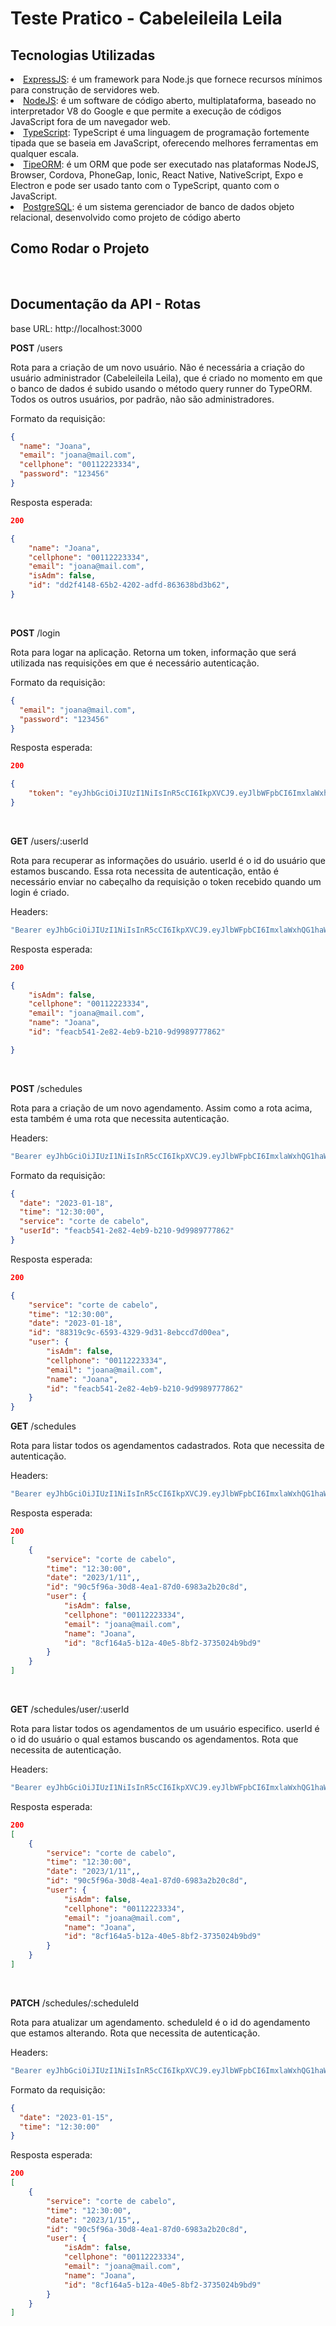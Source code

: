 # Teste Pratico - Cabeleileila Leila

## Tecnologias Utilizadas

<li><a href="https://expressjs.com/pt-br/">ExpressJS</a>: é um framework para Node.js que fornece recursos mínimos para construção de servidores web.

<br>
<li><a href="https://nodejs.org/en/docs/">NodeJS</a>: é um software de código aberto, multiplataforma, baseado no interpretador V8 do Google e que permite a execução de códigos JavaScript fora de um navegador web.

<br>
<li><a href="https://www.typescriptlang.org/">TypeScript</a>: TypeScript é uma linguagem de programação fortemente tipada que se baseia em JavaScript, oferecendo melhores ferramentas em qualquer escala.

<br>
<li><a href="https://typeorm.io/">TipeORM</a>:  é um ORM que pode ser executado nas plataformas NodeJS, Browser, Cordova, PhoneGap, Ionic, React Native, NativeScript, Expo e Electron e pode ser usado tanto com o TypeScript, quanto com o JavaScript.

<br>
<li><a href="https://www.postgresql.org/">PostgreSQL</a>: é um sistema gerenciador de banco de dados objeto relacional, desenvolvido como projeto de código aberto

<br>

## Como Rodar o Projeto

<br>

## Documentação da API - Rotas

base URL: <a> http://localhost:3000 </a>

**POST** /users <br>

Rota para a criação de um novo usuário. Não é necessária a criação do usuário administrador (Cabeleileila Leila), que é criado no momento em que o banco de dados é subido usando o método query runner do TypeORM. Todos os outros usuários, por padrão, não são administradores.

Formato da requisição:

```json
{
  "name": "Joana",
  "email": "joana@mail.com",
  "cellphone": "00112223334",
  "password": "123456"
}
```

Resposta esperada:

```json
200

{
	"name": "Joana",
	"cellphone": "00112223334",
	"email": "joana@mail.com",
	"isAdm": false,
	"id": "dd2f4148-65b2-4202-adfd-863638bd3b62",
}
```

<br>

**POST** /login <br>

Rota para logar na aplicação. Retorna um token, informação que será utilizada nas requisições em que é necessário autenticação.

Formato da requisição:

```json
{
  "email": "joana@mail.com",
  "password": "123456"
}
```

Resposta esperada:

```json
200

{
    "token": "eyJhbGciOiJIUzI1NiIsInR5cCI6IkpXVCJ9.eyJlbWFpbCI6ImxlaWxhQG1haWwuY29tI..."
}
```

<br>

**GET** /users/:userId <br>

Rota para recuperar as informações do usuário. userId é o id do usuário que estamos buscando. Essa rota necessita de autenticação, então é necessário enviar no cabeçalho da requisição o token recebido quando um login é criado.

Headers:

```javascript
"Bearer eyJhbGciOiJIUzI1NiIsInR5cCI6IkpXVCJ9.eyJlbWFpbCI6ImxlaWxhQG1haWwuY29tI...";
```

Resposta esperada:

```json
200

{
	"isAdm": false,
	"cellphone": "00112223334",
	"email": "joana@mail.com",
	"name": "Joana",
	"id": "feacb541-2e82-4eb9-b210-9d9989777862"

}
```

<br>

**POST** /schedules <br>

Rota para a criação de um novo agendamento. Assim como a rota acima, esta também é uma rota que necessita autenticação.

Headers:

```javascript
"Bearer eyJhbGciOiJIUzI1NiIsInR5cCI6IkpXVCJ9.eyJlbWFpbCI6ImxlaWxhQG1haWwuY29tI...";
```

Formato da requisição:

```json
{
  "date": "2023-01-18",
  "time": "12:30:00",
  "service": "corte de cabelo",
  "userId": "feacb541-2e82-4eb9-b210-9d9989777862"
}
```

Resposta esperada:

```json
200

{
    "service": "corte de cabelo",
    "time": "12:30:00",
    "date": "2023-01-18",
    "id": "88319c9c-6593-4329-9d31-8ebccd7d00ea",
    "user": {
        "isAdm": false,
        "cellphone": "00112223334",
        "email": "joana@mail.com",
        "name": "Joana",
        "id": "feacb541-2e82-4eb9-b210-9d9989777862"
    }
}
```

**GET** /schedules <br>

Rota para listar todos os agendamentos cadastrados. Rota que necessita de autenticação.

Headers:

```javascript
"Bearer eyJhbGciOiJIUzI1NiIsInR5cCI6IkpXVCJ9.eyJlbWFpbCI6ImxlaWxhQG1haWwuY29tI...";
```

Resposta esperada:

```json
200
[
    {
        "service": "corte de cabelo",
        "time": "12:30:00",
        "date": "2023/1/11",,
        "id": "90c5f96a-30d8-4ea1-87d0-6983a2b20c8d",
        "user": {
            "isAdm": false,
            "cellphone": "00112223334",
            "email": "joana@mail.com",
            "name": "Joana",
            "id": "8cf164a5-b12a-40e5-8bf2-3735024b9bd9"
        }
    }
]
```

<br>

**GET** /schedules/user/:userId <br>

Rota para listar todos os agendamentos de um usuário especifico. userId é o id do usuário o qual estamos buscando os agendamentos. Rota que necessita de autenticação.

Headers:

```javascript
"Bearer eyJhbGciOiJIUzI1NiIsInR5cCI6IkpXVCJ9.eyJlbWFpbCI6ImxlaWxhQG1haWwuY29tI...";
```

Resposta esperada:

```json
200
[
    {
        "service": "corte de cabelo",
        "time": "12:30:00",
        "date": "2023/1/11",,
        "id": "90c5f96a-30d8-4ea1-87d0-6983a2b20c8d",
        "user": {
            "isAdm": false,
            "cellphone": "00112223334",
            "email": "joana@mail.com",
            "name": "Joana",
            "id": "8cf164a5-b12a-40e5-8bf2-3735024b9bd9"
        }
    }
]
```

<br>

**PATCH** /schedules/:scheduleId <br>

Rota para atualizar um agendamento. scheduleId é o id do agendamento que estamos alterando. Rota que necessita de autenticação.

Headers:

```javascript
"Bearer eyJhbGciOiJIUzI1NiIsInR5cCI6IkpXVCJ9.eyJlbWFpbCI6ImxlaWxhQG1haWwuY29tI...";
```

Formato da requisição:

```json
{
  "date": "2023-01-15",
  "time": "12:30:00"
}
```

Resposta esperada:

```json
200
[
    {
        "service": "corte de cabelo",
        "time": "12:30:00",
        "date": "2023/1/15",,
        "id": "90c5f96a-30d8-4ea1-87d0-6983a2b20c8d",
        "user": {
            "isAdm": false,
            "cellphone": "00112223334",
            "email": "joana@mail.com",
            "name": "Joana",
            "id": "8cf164a5-b12a-40e5-8bf2-3735024b9bd9"
        }
    }
]
```

<br>
